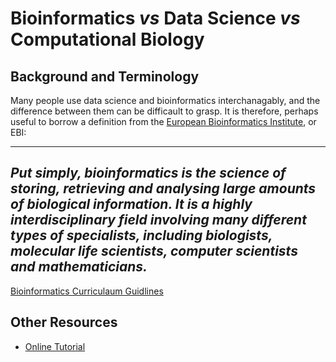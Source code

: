 # Bioinformatics *vs* Data Science *vs* Computational Biology 

## Background and Terminology

Many people use data science and bioinformatics interchanagably, and the difference between them can be difficault to grasp. It is therefore, perhaps useful to borrow a definition from the [European Bioinformatics Institute](https://www.ebi.ac.uk/training/online/courses/bioinformatics-terrified/what-bioinformatics/), or EBI:

---
*Put simply, bioinformatics is the science of storing, retrieving and analysing large amounts of biological information. It is a highly interdisciplinary field involving many different types of specialists, including biologists, molecular life scientists, computer scientists and mathematicians.*
---

[Bioinformatics Curriculaum Guidlines](https://journals.plos.org/ploscompbiol/article?id=10.1371/journal.pcbi.1003496)




## Other Resources

- [Online Tutorial](https://www.ebi.ac.uk/training/online/courses/bioinformatics-terrified/)
